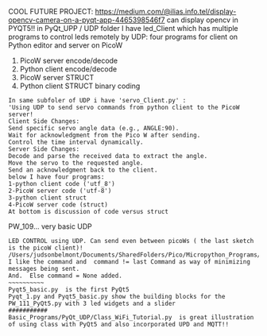 
COOL FUTURE PROJECT:   https://medium.com/@ilias.info.tel/display-opencv-camera-on-a-pyqt-app-4465398546f7
can display opencv in PYQT5!! 
in PyQt_UPP / UDP folder I have led_Client which has multiple programs to control leds remotely by UDP:
four programs for client on Python editor and server on PicoW
1. PicoW server encode/decode
2. Python client encode/decode
3. PicoW server STRUCT
4. Python client STRUCT binary coding
~~~~~~~~~~~~~~
In same subfoler of UDP i have 'servo_Client.py' :
'Using UDP to send servo commands from python client to the PicoW server!
Client Side Changes:
Send specific servo angle data (e.g., ANGLE:90).
Wait for acknowledgment from the Pico W after sending.
Control the time interval dynamically.
Server Side Changes:
Decode and parse the received data to extract the angle.
Move the servo to the requested angle.
Send an acknowledgment back to the client.
below I have four programs:
1-python client code ('utf_8')
2-PicoW server code ('utf-8')
3-python client struct
4-PicoW server code (struct)
At bottom is discussion of code versus struct 
~~~~~~~~~~~~~~~~~~~~~~~

PW_109... very basic UDP
~~~~~~~~~~~~~~~~~~~~~~
LED CONTROL using UDP. Can send even between picoWs ( the last sketch is the picoW client)!
/Users/judsonbelmont/Documents/SharedFolders/Pico/Micropython_Programs/Basic_Programs/PyQt_UDP/PW_110_Socket_Server.py.   I like the command and  command != last Command as way of minimizing messages being sent. 
And.  Else command = None added.
~~~~~~~~~~
Pyqt5_basic.py  is the first PyQt5
Pyqt_1.py and Pyqt5_basic.py show the building blocks for the PW_111_PyQt5.py with 3 led widgets and a slider
###########
Basic_Programs/PyQt_UDP/Class_WiFi_Tutorial.py  is great illustration of using class with PyQt5 and also incorporated UPD and MQTT!!
~~~~~~~~~~~~~~~~~~~~~~~~~~~~~~~
